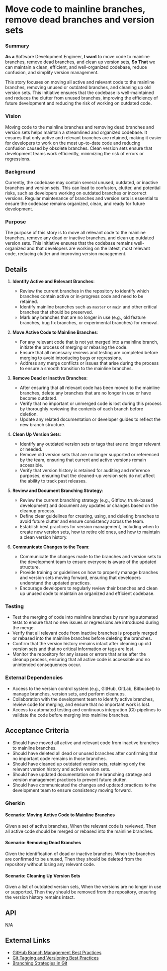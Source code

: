 
# Move code to mainline branches, remove dead branches and version sets
### Summary
**As a** Software Development Engineer, **I want** to move code to mainline branches, remove dead branches, and clean up version sets, **So That** we can maintain a clean, efficient, and well-organized codebase, reduce confusion, and simplify version management.

This story focuses on moving all active and relevant code to the mainline branches, removing unused or outdated branches, and cleaning up old version sets. This initiative ensures that the codebase is well-maintained and reduces the clutter from unused branches, improving the efficiency of future development and reducing the risk of working on outdated code.

### Vision
Moving code to the mainline branches and removing dead branches and version sets helps maintain a streamlined and organized codebase. It ensures that only active and relevant branches are retained, making it easier for developers to work on the most up-to-date code and reducing confusion caused by obsolete branches. Clean version sets ensure that development teams work efficiently, minimizing the risk of errors or regressions.

### Background
Currently, the codebase may contain several unused, outdated, or inactive branches and version sets. This can lead to confusion, clutter, and potential risks, such as developers working on outdated branches or incorrect versions. Regular maintenance of branches and version sets is essential to ensure the codebase remains organized, clean, and ready for future development.

### Purpose
The purpose of this story is to move all relevant code to the mainline branches, remove any dead or inactive branches, and clean up outdated version sets. This initiative ensures that the codebase remains well-organized and that developers are working on the latest, most relevant code, reducing clutter and improving version management.

## Details
1. **Identify Active and Relevant Branches**:
    - Review the current branches in the repository to identify which branches contain active or in-progress code and need to be retained.
    - Identify mainline branches such as `master` or `main` and other critical branches that should be preserved.
    - Mark any branches that are no longer in use (e.g., old feature branches, bug fix branches, or experimental branches) for removal.

2. **Move Active Code to Mainline Branches**:
    - For any relevant code that is not yet merged into a mainline branch, initiate the process of merging or rebasing the code.
    - Ensure that all necessary reviews and testing are completed before merging to avoid introducing bugs or regressions.
    - Address any merge conflicts or issues that arise during the process to ensure a smooth transition to the mainline branches.

3. **Remove Dead or Inactive Branches**:
    - After ensuring that all relevant code has been moved to the mainline branches, delete any branches that are no longer in use or have become outdated.
    - Verify that no important or unmerged code is lost during this process by thoroughly reviewing the contents of each branch before deletion.
    - Update any related documentation or developer guides to reflect the new branch structure.

4. **Clean Up Version Sets**:
    - Identify any outdated version sets or tags that are no longer relevant or needed.
    - Remove old version sets that are no longer supported or referenced by the team, ensuring that current and active versions remain accessible.
    - Verify that version history is retained for auditing and reference purposes, ensuring that the cleaned-up version sets do not affect the ability to track past releases.

5. **Review and Document Branching Strategy**:
    - Review the current branching strategy (e.g., Gitflow, trunk-based development) and document any updates or changes based on the cleanup process.
    - Define clear guidelines for creating, using, and deleting branches to avoid future clutter and ensure consistency across the team.
    - Establish best practices for version management, including when to create new version sets, how to retire old ones, and how to maintain a clean version history.

6. **Communicate Changes to the Team**:
    - Communicate the changes made to the branches and version sets to the development team to ensure everyone is aware of the updated structure.
    - Provide training or guidelines on how to properly manage branches and version sets moving forward, ensuring that developers understand the updated practices.
    - Encourage developers to regularly review their branches and clean up unused code to maintain an organized and efficient codebase.

### Testing
- Test the merging of code into mainline branches by running automated tests to ensure that no new issues or regressions are introduced during the merge.
- Verify that all relevant code from inactive branches is properly merged or rebased into the mainline branches before deleting the branches.
- Confirm that the version history remains intact after cleaning up old version sets and that no critical information or tags are lost.
- Monitor the repository for any issues or errors that arise after the cleanup process, ensuring that all active code is accessible and no unintended consequences occur.

### External Dependencies
- Access to the version control system (e.g., GitHub, GitLab, Bitbucket) to manage branches, version sets, and perform cleanups.
- Collaboration with the development team to identify active branches, review code for merging, and ensure that no important work is lost.
- Access to automated testing and continuous integration (CI) pipelines to validate the code before merging into mainline branches.

## Acceptance Criteria
- Should have moved all active and relevant code from inactive branches to mainline branches.
- Should have deleted all dead or unused branches after confirming that no important code remains in those branches.
- Should have cleaned up outdated version sets, retaining only the relevant version history and active version sets.
- Should have updated documentation on the branching strategy and version management practices to prevent future clutter.
- Should have communicated the changes and updated practices to the development team to ensure consistency moving forward.

### Gherkin
#### Scenario: Moving Active Code to Mainline Branches
Given a set of active branches,
When the relevant code is reviewed,
Then all active code should be merged or rebased into the mainline branches.

#### Scenario: Removing Dead Branches
Given the identification of dead or inactive branches,
When the branches are confirmed to be unused,
Then they should be deleted from the repository without losing any relevant code.

#### Scenario: Cleaning Up Version Sets
Given a list of outdated version sets,
When the versions are no longer in use or supported,
Then they should be removed from the repository, ensuring the version history remains intact.

## API
N/A

## External Links
- [GitHub Branch Management Best Practices](https://docs.github.com/en/get-started/quickstart/github-flow)
- [Git Tagging and Versioning Best Practices](https://git-scm.com/book/en/v2/Git-Basics-Tagging)
- [Branching Strategies in Git](https://www.atlassian.com/git/tutorials/comparing-workflows)
